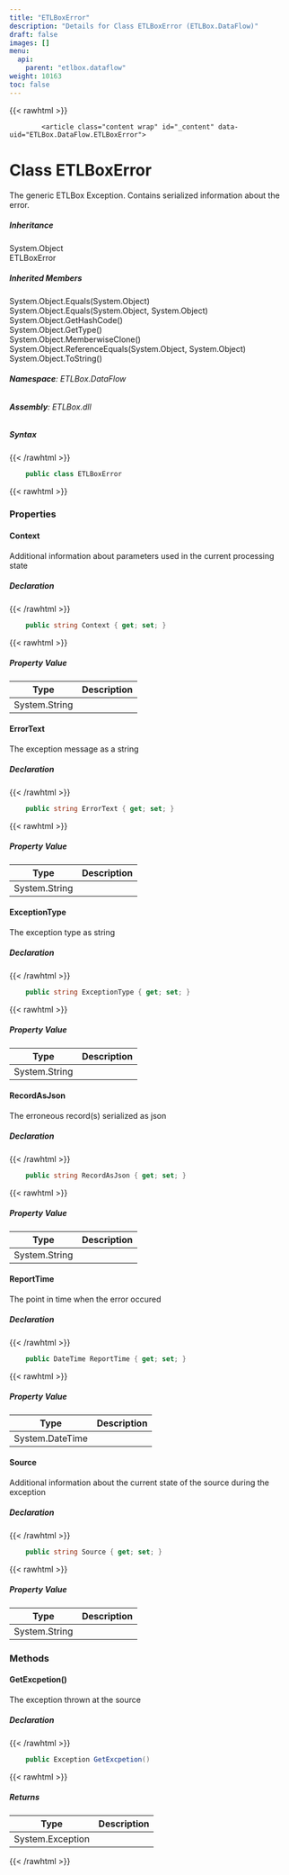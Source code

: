 ```yaml
---
title: "ETLBoxError"
description: "Details for Class ETLBoxError (ETLBox.DataFlow)"
draft: false
images: []
menu:
  api:
    parent: "etlbox.dataflow"
weight: 10163
toc: false
---
```


{{< rawhtml >}}

            <article class="content wrap" id="_content" data-uid="ETLBox.DataFlow.ETLBoxError">
  <h1 id="ETLBox_DataFlow_ETLBoxError" data-uid="ETLBox.DataFlow.ETLBoxError" class="text-break">Class ETLBoxError
</h1>
  <div class="markdown level0 summary"><p>The generic ETLBox Exception. Contains serialized information about the error.</p>
</div>
  <div class="markdown level0 conceptual"></div>
  <div class="inheritance">
    <h5>Inheritance</h5>
    <div class="level0"><span class="xref">System.Object</span></div>
    <div class="level1"><span class="xref">ETLBoxError</span></div>
  </div>
  <div class="inheritedMembers">
    <h5>Inherited Members</h5>
    <div>
      <span class="xref">System.Object.Equals(System.Object)</span>
    </div>
    <div>
      <span class="xref">System.Object.Equals(System.Object, System.Object)</span>
    </div>
    <div>
      <span class="xref">System.Object.GetHashCode()</span>
    </div>
    <div>
      <span class="xref">System.Object.GetType()</span>
    </div>
    <div>
      <span class="xref">System.Object.MemberwiseClone()</span>
    </div>
    <div>
      <span class="xref">System.Object.ReferenceEquals(System.Object, System.Object)</span>
    </div>
    <div>
      <span class="xref">System.Object.ToString()</span>
    </div>
  </div>
<h6><strong>Namespace</strong>: ETLBox.DataFlow</h6>
  <h6><strong>Assembly</strong>: ETLBox.dll</h6>
  <h5 id="ETLBox_DataFlow_ETLBoxError_syntax">Syntax</h5>
{{< /rawhtml >}}

```C#
    public class ETLBoxError
```

{{< rawhtml >}}
  <h3 id="properties">Properties
</h3>
  <a id="ETLBox_DataFlow_ETLBoxError_Context_" data-uid="ETLBox.DataFlow.ETLBoxError.Context*"></a>
  <h4 id="ETLBox_DataFlow_ETLBoxError_Context" data-uid="ETLBox.DataFlow.ETLBoxError.Context">Context</h4>
  <div class="markdown level1 summary"><p>Additional information about parameters used in the current processing state</p>
</div>
  <div class="markdown level1 conceptual"></div>
  <h5 class="declaration">Declaration</h5>
{{< /rawhtml >}}

```C#
    public string Context { get; set; }
```

{{< rawhtml >}}
  <h5 class="propertyValue">Property Value</h5>
  <table class="table table-bordered table-striped table-condensed">
    <thead>
      <tr>
        <th>Type</th>
        <th>Description</th>
      </tr>
    </thead>
    <tbody>
      <tr>
        <td><span class="xref">System.String</span></td>
        <td></td>
      </tr>
    </tbody>
  </table>
  <a id="ETLBox_DataFlow_ETLBoxError_ErrorText_" data-uid="ETLBox.DataFlow.ETLBoxError.ErrorText*"></a>
  <h4 id="ETLBox_DataFlow_ETLBoxError_ErrorText" data-uid="ETLBox.DataFlow.ETLBoxError.ErrorText">ErrorText</h4>
  <div class="markdown level1 summary"><p>The exception message as a string</p>
</div>
  <div class="markdown level1 conceptual"></div>
  <h5 class="declaration">Declaration</h5>
{{< /rawhtml >}}

```C#
    public string ErrorText { get; set; }
```

{{< rawhtml >}}
  <h5 class="propertyValue">Property Value</h5>
  <table class="table table-bordered table-striped table-condensed">
    <thead>
      <tr>
        <th>Type</th>
        <th>Description</th>
      </tr>
    </thead>
    <tbody>
      <tr>
        <td><span class="xref">System.String</span></td>
        <td></td>
      </tr>
    </tbody>
  </table>
  <a id="ETLBox_DataFlow_ETLBoxError_ExceptionType_" data-uid="ETLBox.DataFlow.ETLBoxError.ExceptionType*"></a>
  <h4 id="ETLBox_DataFlow_ETLBoxError_ExceptionType" data-uid="ETLBox.DataFlow.ETLBoxError.ExceptionType">ExceptionType</h4>
  <div class="markdown level1 summary"><p>The exception type as string</p>
</div>
  <div class="markdown level1 conceptual"></div>
  <h5 class="declaration">Declaration</h5>
{{< /rawhtml >}}

```C#
    public string ExceptionType { get; set; }
```

{{< rawhtml >}}
  <h5 class="propertyValue">Property Value</h5>
  <table class="table table-bordered table-striped table-condensed">
    <thead>
      <tr>
        <th>Type</th>
        <th>Description</th>
      </tr>
    </thead>
    <tbody>
      <tr>
        <td><span class="xref">System.String</span></td>
        <td></td>
      </tr>
    </tbody>
  </table>
  <a id="ETLBox_DataFlow_ETLBoxError_RecordAsJson_" data-uid="ETLBox.DataFlow.ETLBoxError.RecordAsJson*"></a>
  <h4 id="ETLBox_DataFlow_ETLBoxError_RecordAsJson" data-uid="ETLBox.DataFlow.ETLBoxError.RecordAsJson">RecordAsJson</h4>
  <div class="markdown level1 summary"><p>The erroneous record(s) serialized as json</p>
</div>
  <div class="markdown level1 conceptual"></div>
  <h5 class="declaration">Declaration</h5>
{{< /rawhtml >}}

```C#
    public string RecordAsJson { get; set; }
```

{{< rawhtml >}}
  <h5 class="propertyValue">Property Value</h5>
  <table class="table table-bordered table-striped table-condensed">
    <thead>
      <tr>
        <th>Type</th>
        <th>Description</th>
      </tr>
    </thead>
    <tbody>
      <tr>
        <td><span class="xref">System.String</span></td>
        <td></td>
      </tr>
    </tbody>
  </table>
  <a id="ETLBox_DataFlow_ETLBoxError_ReportTime_" data-uid="ETLBox.DataFlow.ETLBoxError.ReportTime*"></a>
  <h4 id="ETLBox_DataFlow_ETLBoxError_ReportTime" data-uid="ETLBox.DataFlow.ETLBoxError.ReportTime">ReportTime</h4>
  <div class="markdown level1 summary"><p>The point in time when the error occured</p>
</div>
  <div class="markdown level1 conceptual"></div>
  <h5 class="declaration">Declaration</h5>
{{< /rawhtml >}}

```C#
    public DateTime ReportTime { get; set; }
```

{{< rawhtml >}}
  <h5 class="propertyValue">Property Value</h5>
  <table class="table table-bordered table-striped table-condensed">
    <thead>
      <tr>
        <th>Type</th>
        <th>Description</th>
      </tr>
    </thead>
    <tbody>
      <tr>
        <td><span class="xref">System.DateTime</span></td>
        <td></td>
      </tr>
    </tbody>
  </table>
  <a id="ETLBox_DataFlow_ETLBoxError_Source_" data-uid="ETLBox.DataFlow.ETLBoxError.Source*"></a>
  <h4 id="ETLBox_DataFlow_ETLBoxError_Source" data-uid="ETLBox.DataFlow.ETLBoxError.Source">Source</h4>
  <div class="markdown level1 summary"><p>Additional information about the current state of the source during the exception</p>
</div>
  <div class="markdown level1 conceptual"></div>
  <h5 class="declaration">Declaration</h5>
{{< /rawhtml >}}

```C#
    public string Source { get; set; }
```

{{< rawhtml >}}
  <h5 class="propertyValue">Property Value</h5>
  <table class="table table-bordered table-striped table-condensed">
    <thead>
      <tr>
        <th>Type</th>
        <th>Description</th>
      </tr>
    </thead>
    <tbody>
      <tr>
        <td><span class="xref">System.String</span></td>
        <td></td>
      </tr>
    </tbody>
  </table>
  <h3 id="methods">Methods
</h3>
  <a id="ETLBox_DataFlow_ETLBoxError_GetExcpetion_" data-uid="ETLBox.DataFlow.ETLBoxError.GetExcpetion*"></a>
  <h4 id="ETLBox_DataFlow_ETLBoxError_GetExcpetion" data-uid="ETLBox.DataFlow.ETLBoxError.GetExcpetion">GetExcpetion()</h4>
  <div class="markdown level1 summary"><p>The exception thrown at the source</p>
</div>
  <div class="markdown level1 conceptual"></div>
  <h5 class="declaration">Declaration</h5>
{{< /rawhtml >}}

```C#
    public Exception GetExcpetion()
```

{{< rawhtml >}}
  <h5 class="returns">Returns</h5>
  <table class="table table-bordered table-striped table-condensed">
    <thead>
      <tr>
        <th>Type</th>
        <th>Description</th>
      </tr>
    </thead>
    <tbody>
      <tr>
        <td><span class="xref">System.Exception</span></td>
        <td></td>
      </tr>
    </tbody>
  </table>

{{< /rawhtml >}}
